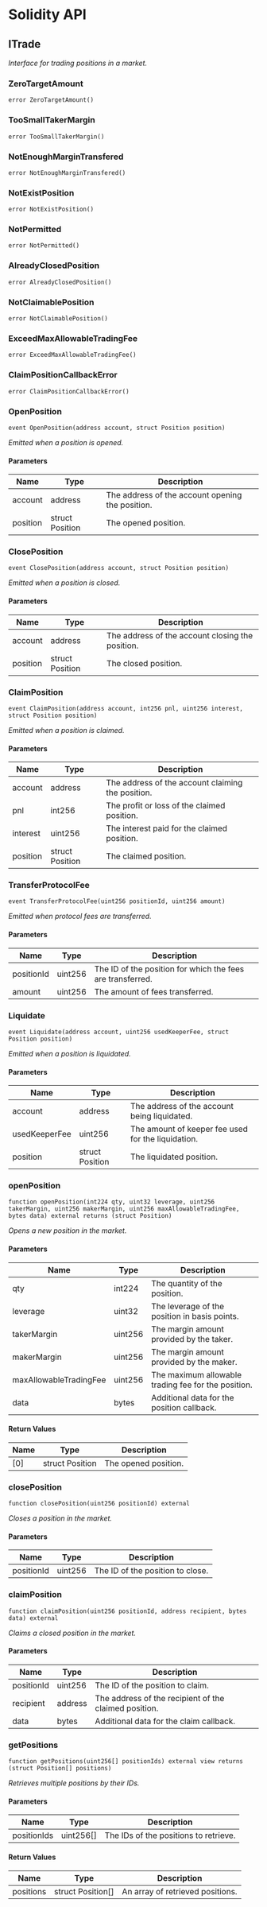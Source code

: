 # Solidity API

## ITrade

_Interface for trading positions in a market._

### ZeroTargetAmount

```solidity
error ZeroTargetAmount()
```

### TooSmallTakerMargin

```solidity
error TooSmallTakerMargin()
```

### NotEnoughMarginTransfered

```solidity
error NotEnoughMarginTransfered()
```

### NotExistPosition

```solidity
error NotExistPosition()
```

### NotPermitted

```solidity
error NotPermitted()
```

### AlreadyClosedPosition

```solidity
error AlreadyClosedPosition()
```

### NotClaimablePosition

```solidity
error NotClaimablePosition()
```

### ExceedMaxAllowableTradingFee

```solidity
error ExceedMaxAllowableTradingFee()
```

### ClaimPositionCallbackError

```solidity
error ClaimPositionCallbackError()
```

### OpenPosition

```solidity
event OpenPosition(address account, struct Position position)
```

_Emitted when a position is opened._

#### Parameters

| Name | Type | Description |
| ---- | ---- | ----------- |
| account | address | The address of the account opening the position. |
| position | struct Position | The opened position. |

### ClosePosition

```solidity
event ClosePosition(address account, struct Position position)
```

_Emitted when a position is closed._

#### Parameters

| Name | Type | Description |
| ---- | ---- | ----------- |
| account | address | The address of the account closing the position. |
| position | struct Position | The closed position. |

### ClaimPosition

```solidity
event ClaimPosition(address account, int256 pnl, uint256 interest, struct Position position)
```

_Emitted when a position is claimed._

#### Parameters

| Name | Type | Description |
| ---- | ---- | ----------- |
| account | address | The address of the account claiming the position. |
| pnl | int256 | The profit or loss of the claimed position. |
| interest | uint256 | The interest paid for the claimed position. |
| position | struct Position | The claimed position. |

### TransferProtocolFee

```solidity
event TransferProtocolFee(uint256 positionId, uint256 amount)
```

_Emitted when protocol fees are transferred._

#### Parameters

| Name | Type | Description |
| ---- | ---- | ----------- |
| positionId | uint256 | The ID of the position for which the fees are transferred. |
| amount | uint256 | The amount of fees transferred. |

### Liquidate

```solidity
event Liquidate(address account, uint256 usedKeeperFee, struct Position position)
```

_Emitted when a position is liquidated._

#### Parameters

| Name | Type | Description |
| ---- | ---- | ----------- |
| account | address | The address of the account being liquidated. |
| usedKeeperFee | uint256 | The amount of keeper fee used for the liquidation. |
| position | struct Position | The liquidated position. |

### openPosition

```solidity
function openPosition(int224 qty, uint32 leverage, uint256 takerMargin, uint256 makerMargin, uint256 maxAllowableTradingFee, bytes data) external returns (struct Position)
```

_Opens a new position in the market._

#### Parameters

| Name | Type | Description |
| ---- | ---- | ----------- |
| qty | int224 | The quantity of the position. |
| leverage | uint32 | The leverage of the position in basis points. |
| takerMargin | uint256 | The margin amount provided by the taker. |
| makerMargin | uint256 | The margin amount provided by the maker. |
| maxAllowableTradingFee | uint256 | The maximum allowable trading fee for the position. |
| data | bytes | Additional data for the position callback. |

#### Return Values

| Name | Type | Description |
| ---- | ---- | ----------- |
| [0] | struct Position | The opened position. |

### closePosition

```solidity
function closePosition(uint256 positionId) external
```

_Closes a position in the market._

#### Parameters

| Name | Type | Description |
| ---- | ---- | ----------- |
| positionId | uint256 | The ID of the position to close. |

### claimPosition

```solidity
function claimPosition(uint256 positionId, address recipient, bytes data) external
```

_Claims a closed position in the market._

#### Parameters

| Name | Type | Description |
| ---- | ---- | ----------- |
| positionId | uint256 | The ID of the position to claim. |
| recipient | address | The address of the recipient of the claimed position. |
| data | bytes | Additional data for the claim callback. |

### getPositions

```solidity
function getPositions(uint256[] positionIds) external view returns (struct Position[] positions)
```

_Retrieves multiple positions by their IDs._

#### Parameters

| Name | Type | Description |
| ---- | ---- | ----------- |
| positionIds | uint256[] | The IDs of the positions to retrieve. |

#### Return Values

| Name | Type | Description |
| ---- | ---- | ----------- |
| positions | struct Position[] | An array of retrieved positions. |

